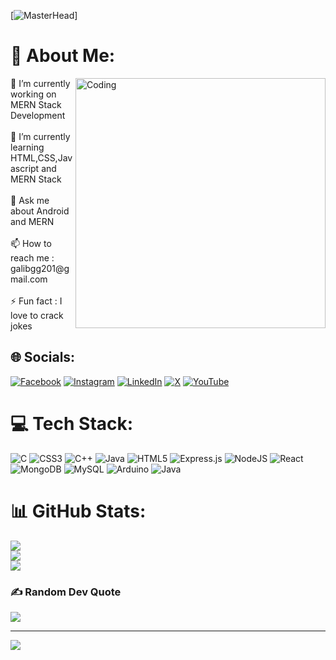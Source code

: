 [![MasterHead](https://media.licdn.com/dms/image/C5116AQHs7bVDtdUvGQ/profile-displaybackgroundimage-shrink_200_800/0/1565846512358?e=2147483647&v=beta&t=WJE8ptY6z_9OpXBzubRCL_nTwthZmTNQBQNAdy3jjJ0)]
# 💫 About Me:
<img align="right" alt="Coding" width="400" src="https://img.freepik.com/premium-vector/vector-flat-illustration-software-developer-cyber-program-security_776789-211.jpg">
🔭 I’m currently working on MERN Stack Development<br><br>🌱 I’m currently learning HTML,CSS,Javascript and MERN Stack<br><br>💬 Ask me about Android and MERN<br><br>📫 How to reach me : galibgg201@gmail.com<br><br>⚡ Fun fact : I love to crack jokes











## 🌐 Socials:
[![Facebook](https://img.shields.io/badge/Facebook-%231877F2.svg?logo=Facebook&logoColor=white)](https://facebook.com/https://www.facebook.com/galibk201) [![Instagram](https://img.shields.io/badge/Instagram-%23E4405F.svg?logo=Instagram&logoColor=white)](https://instagram.com/gk_galib) [![LinkedIn](https://img.shields.io/badge/LinkedIn-%230077B5.svg?logo=linkedin&logoColor=white)](https://linkedin.com/in/https://www.linkedin.com/in/abdullah-al-galib-908645272/) [![X](https://img.shields.io/badge/X-black.svg?logo=X&logoColor=white)](https://x.com/https://twitter.com/galib1056) [![YouTube](https://img.shields.io/badge/YouTube-%23FF0000.svg?logo=YouTube&logoColor=white)](https://youtube.com/@https://www.youtube.com/@MrMicrobot) 

# 💻 Tech Stack:
![C](https://img.shields.io/badge/c-%2300599C.svg?style=flat-square&logo=c&logoColor=white) ![CSS3](https://img.shields.io/badge/css3-%231572B6.svg?style=flat-square&logo=css3&logoColor=white) ![C++](https://img.shields.io/badge/c++-%2300599C.svg?style=flat-square&logo=c%2B%2B&logoColor=white) ![Java](https://img.shields.io/badge/java-%23ED8B00.svg?style=flat-square&logo=openjdk&logoColor=white) ![HTML5](https://img.shields.io/badge/html5-%23E34F26.svg?style=flat-square&logo=html5&logoColor=white) ![Express.js](https://img.shields.io/badge/express.js-%23404d59.svg?style=flat-square&logo=express&logoColor=%2361DAFB) ![NodeJS](https://img.shields.io/badge/node.js-6DA55F?style=flat-square&logo=node.js&logoColor=white) ![React](https://img.shields.io/badge/react-%2320232a.svg?style=flat-square&logo=react&logoColor=%2361DAFB) ![MongoDB](https://img.shields.io/badge/MongoDB-%234ea94b.svg?style=flat-square&logo=mongodb&logoColor=white) ![MySQL](https://img.shields.io/badge/mysql-%2300000f.svg?style=flat-square&logo=mysql&logoColor=white) ![Arduino](https://img.shields.io/badge/-Arduino-00979D?style=flat-square&logo=Arduino&logoColor=white) ![Java](https://img.shields.io/badge/java-%23ED8B00.svg?style=flat-square&logo=openjdk&logoColor=white)
# 📊 GitHub Stats:
![](https://github-readme-stats.vercel.app/api?username=galib201&theme=highcontrast&hide_border=true&include_all_commits=false&count_private=false)<br/>
![](https://github-readme-streak-stats.herokuapp.com/?user=galib201&theme=highcontrast&hide_border=true)<br/>
![](https://github-readme-stats.vercel.app/api/top-langs/?username=galib201&theme=highcontrast&hide_border=true&include_all_commits=false&count_private=false&layout=compact)

### ✍️ Random Dev Quote
![](https://quotes-github-readme.vercel.app/api?type=horizontal&theme=radical)

---
[![](https://visitcount.itsvg.in/api?id=galib201&icon=0&color=12)](https://visitcount.itsvg.in)

<!-- Proudly created with GPRM ( https://gprm.itsvg.in ) -->
